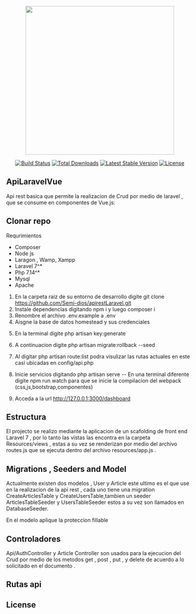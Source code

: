 <p align="center"><img src="https://res.cloudinary.com/dtfbvvkyp/image/upload/v1566331377/laravel-logolockup-cmyk-red.svg" width="400"></p>

<p align="center">
<a href="https://travis-ci.org/laravel/framework"><img src="https://travis-ci.org/laravel/framework.svg" alt="Build Status"></a>
<a href="https://packagist.org/packages/laravel/framework"><img src="https://poser.pugx.org/laravel/framework/d/total.svg" alt="Total Downloads"></a>
<a href="https://packagist.org/packages/laravel/framework"><img src="https://poser.pugx.org/laravel/framework/v/stable.svg" alt="Latest Stable Version"></a>
<a href="https://packagist.org/packages/laravel/framework"><img src="https://poser.pugx.org/laravel/framework/license.svg" alt="License"></a>
</p>

## ApiLaravelVue

Api rest basica que permite la realizacion de Crud por medio de laravel , que se consume en componentes de Vue.js:



## Clonar repo
Requrimientos 

* Composer 
* Node js 
* Laragon , Wamp, Xampp
* Laravel  7^*
* Php 7.14^*
* Mysql
* Apache


1. En la carpeta raiz de su entorno de desarrollo digite git clone https://github.com/Semi-dios/apirestLaravel.git
2. Instale dependencias digitando npm i y luego composer i 
3. Renombre el archivo .env.example a .env
4. Aisgne la base de datos homestead y sus credenciales

<!-- EN UNA TERMINAL DENTRO DE LA RAIZ DEL PROJECTO CLONADO ANTERIORMENTE -->
5. En la terminal digite php artisan key:generate
6. A continuacion digite php artisan  migrate:rollback --seed
7.  Al digitar php artisan route:list podra visulizar las rutas actuales en este casi ubicadas en config/api.php

8. Inicie servicios digitando php artisan serve 
  -- En una terminal diferente  digite npm run watch para que se inicie la compilacion del webpack (css,js,bootstrap,componentes)

9. Acceda a la url http://127.0.0.1:3000/dashboard 
<!-- En la carpeta public podra encontrar imagenes detalladas de como debe visualizarse el proyecto -->




## Estructura

El projecto se realizo mediante la aplicacion de un scafolding de front end Laravel 7 , por lo tanto las vistas las encontra en la carpeta Resources/views , estas a su vez se renderizan por medio del archivo routes.js que se ejecuta dentro del archivo resources/app.js .





## Migrations , Seeders and Model

Actualmente existen dos modelos , User y Article este ultimo es el que use en la realizacion de la api rest , cada uno tiene una migration CreateArticlesTable y CreateUsersTable,tambien un seeder ArticlesTableSeeder y UsersTableSeeder  estos a su vez son llamados en DatabaseSeeder.

En el modelo aplique la proteccion fillable




## Controladores

Api/AuthController y Article Controller son usados para la ejecucion del Crud por medio de los metodos get , post , put , y delete de acuerdo a lo solicitado en el documento .

## Rutas api

<!-- 
Route::post('login', 'Api\AuthController@login');
Route::post('register', 'Api\AuthController@register');
Route::middleware('auth:api')->get('/user', function (Request $request) {
    return $request->user();
});


Route::get('articles', 'ArticleController@index');
Route::get('articles/{id}', 'ArticleController@show');
Route::post('articles', 'ArticleController@store');
Route::put('articles/{article}', 'ArticleController@update' );
Route::delete('articles/{id}', 'ArticleController@delete');



Route::group(['middleware' => 'auth:api'], function(){
    Route::get('user-detail', 'Api\AuthController@userDetail');
    Route::get('logout', 'Api\AuthController@logout');

}); -->

## License


